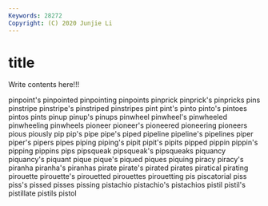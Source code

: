 ```yaml
---
Keywords: 28272
Copyright: (C) 2020 Junjie Li
---
```


# title

Write contents here!!!
 
pinpoint's 
pinpointed 
pinpointing 
pinpoints 
pinprick 
pinprick's 
pinpricks
pins 
pinstripe 
pinstripe's 
pinstriped 
pinstripes 
pint 
pint's 
pinto 
pinto's 
pintoes
pintos 
pints 
pinup 
pinup's 
pinups 
pinwheel 
pinwheel's 
pinwheeled 
pinwheeling 
pinwheels
pioneer 
pioneer's 
pioneered 
pioneering 
pioneers 
pious 
piously 
pip 
pip's 
pipe
pipe's 
piped 
pipeline 
pipeline's 
pipelines 
piper 
piper's 
pipers 
pipes 
piping
piping's 
pipit 
pipit's 
pipits 
pipped 
pippin 
pippin's 
pipping 
pippins 
pips
pipsqueak 
pipsqueak's 
pipsqueaks 
piquancy 
piquancy's 
piquant 
pique 
pique's 
piqued 
piques
piquing 
piracy 
piracy's 
piranha 
piranha's 
piranhas 
pirate 
pirate's 
pirated 
pirates
piratical 
pirating 
pirouette 
pirouette's 
pirouetted 
pirouettes 
pirouetting 
pis 
piscatorial 
piss
piss's 
pissed 
pisses 
pissing 
pistachio 
pistachio's 
pistachios 
pistil 
pistil's 
pistillate
pistils 
pistol 
